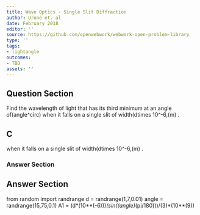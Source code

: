 ```yaml
---
title: Wave Optics - Single Slit Diffraction
author: Urone et. al
date: February 2018
editor: ''
source: https://github.com/openwebwork/webwork-open-problem-library
type: ''
tags:
- lightangle
outcomes:
- TBD
assets: ''
---
```


## Question Section 

Find the wavelength of light that has its third minimum at an angle of(angle^circ) when it falls on a single slit of width(dtimes 10^-6,(m) .

## C
when it falls on a single slit of width(dtimes 10^-6,(m) .
### Answer Section


## Answer Section

from random import randrange
d = randrange(1,7,0.01)
angle = randrange(15,75,0.1)
A1 = (d*(10**(-6)))*(sin((angle)*(pi/180)))/(3)*(10**(9))